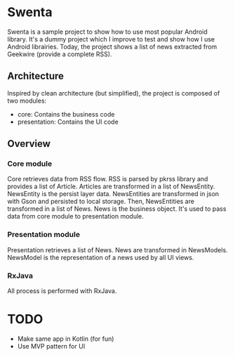 # Swenta

Swenta is a sample project to show how to use most popular Android library. It's a dummy project which I improve to test and show how I use Android librairies.
Today, the project shows a list of news extracted from Geekwire (provide a complete RSS).

## Architecture

Inspired by clean architecture (but simplified), the project is composed of two modules:
 * core: Contains the business code
 * presentation: Contains the UI code

## Overview

### Core module

Core retrieves data from RSS flow. RSS is parsed by pkrss library and provides a list of Article.
Articles are transformed in a list of NewsEntity. NewsEntity is the persist layer data. NewsEntities are transformed in json with Gson and persisted to local storage.
Then, NewsEntities are transformed in a list of News. News is the business object. It's used to pass data from core module to presentation module.

### Presentation module

Presentation retrieves a list of News. News are transformed in NewsModels. NewsModel is the representation of a news used by all UI views.

### RxJava

All process is performed with RxJava.

# TODO

 * Make same app in Kotlin (for fun)
 * Use MVP pattern for UI

